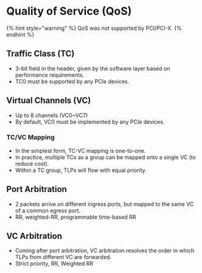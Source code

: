 # Quality of Service (QoS)

{% hint style="warning" %}
QoS was not supported by PCI/PCI-X.
{% endhint %}

## Traffic Class (TC)

* 3-bit field in the header, given by the software layer based on performance requirements.
* TC0 must be supported by any PCIe devices.

## Virtual Channels (VC)

* Up to 8 channels (VC0\~VC7)
* By default, VC0 must be implemented by any PCIe devices.

### TC/VC Mapping

* In the simplest form, TC-VC mapping is one-to-one.
* In practice, multiple TCs as a group can be mapped onto a single VC (to reduce cost).
* Within a TC group, TLPs will flow with equal priority.

## Port Arbitration

* 2 packets arrive on different ingress ports, but mapped to the same VC of a common egress port.
* RR, weighted-RR, programmable time-based RR

## VC Arbitration

* Coming after port arbitration, VC arbitration resolves the order in which TLPs from different VC are forwarded.
* Strict priority, RR, Weighted RR
